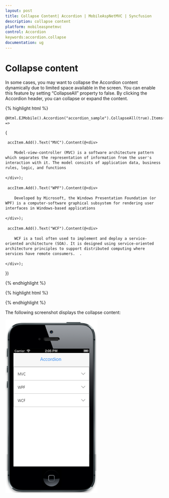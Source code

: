 ```yaml
---
layout: post
title: Collapse Content| Accordion | MobileAspNetMVC | Syncfusion
description: collapse content
platform: mobileaspnetmvc
control: Accordion
keywords:accordion.collapse
documentation: ug
---
```


# Collapse content

In some cases, you may want to collapse the Accordion content dynamically due to limited space available in the screen. You can enable this feature by setting “CollapseAll” property to false. By clicking the Accordion header, you can collapse or expand the content.



{% highlight html %}

    @Html.EJMobile().Accordion("accordion_sample").CollapseAll(true).Items(accItem =>
 {

     accItem.Add().Text("MVC").Content(@<div>

        Model-view-controller (MVC) is a software architecture pattern which separates the representation of information from the user's interaction with it. The model consists of application data, business rules, logic, and functions

    </div>);

     accItem.Add().Text("WPF").Content(@<div>

        Developed by Microsoft, the Windows Presentation Foundation (or WPF) is a computer-software graphical subsystem for rendering user interfaces in Windows-based applications

    </div>);

     accItem.Add().Text("WCF").Content(@<div>

        WCF is a tool often used to implement and deploy a service-oriented architecture (SOA). It is designed using service-oriented architecture principles to support distributed computing where services have remote consumers.  .

    </div>);

 })

{% endhighlight %}

{% highlight html %}


{% endhighlight %}




The following screenshot displays the collapse content:



![](Collapse-content_images/Collapse-content_img1.png)